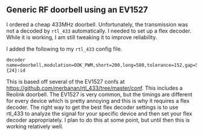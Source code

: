 ## Generic RF doorbell using an EV1527

I ordered a cheap 433MHz doorbell. Unfortunately, the transmission was not a decoded by `rtl_433` automatically. I needed to set up a flex decoder. While it is working, I am still tweaking it to improve reliability.

I added the following to my `rtl_433` config file.

```
decoder name=doorbell,modulation=OOK_PWM,short=200,long=580,tolerance=152,gap=564,reset=5824,bits>=24,rows>=25,unique,countonly,get=@0:{24}:id
```

This is based off several of the EV1527 confs at https://github.com/merbanan/rtl_433/tree/master/conf. This includes a Reolink doorbell. The EV1527 is very common, but the timings are different for every device which is pretty annoying and this is why it requires a flex decoder. The right way to get the best flex decoder settings is to use rtl_433 to analyze the signal for your specific device and then set your flex decoder appropriately. I plan to do this at some point, but until then this is working relatively well. 
